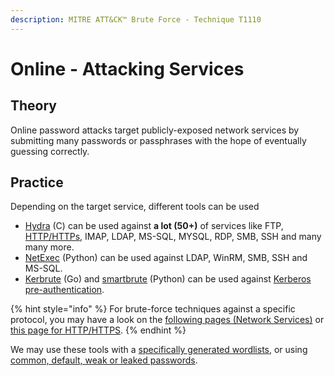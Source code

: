 ```yaml
---
description: MITRE ATT&CK™ Brute Force - Technique T1110
---
```


# Online - Attacking Services

## Theory

Online password attacks target publicly-exposed network services by submitting many passwords or passphrases with the hope of eventually guessing correctly.&#x20;

## Practice

Depending on the target service, different tools can be used&#x20;

* [Hydra](https://github.com/vanhauser-thc/thc-hydra) (C) can be used against **a lot (50+)** of services like FTP, [HTTP/HTTPs](../../../../web/web-vulnerabilities/server-side/brute-force.md), IMAP, LDAP, MS-SQL, MYSQL, RDP, SMB, SSH and many many more.
* [NetExec](https://github.com/Pennyw0rth/NetExec) (Python) can be used against LDAP, WinRM, SMB, SSH and MS-SQL.
* [Kerbrute](https://github.com/ropnop/kerbrute) (Go) and [smartbrute](https://github.com/ShutdownRepo/smartbrute) (Python) can be used against [Kerberos pre-authentication](../../../../ad/movement/kerberos/pre-auth-bruteforce.md).

{% hint style="info" %}
For brute-force techniques against a specific protocol, you may have a look on the [following pages (Network Services)](../../protocols/) or [this page for HTTP/HTTPS](../../../../web/web-vulnerabilities/server-side/brute-force.md).
{% endhint %}

We may use these tools with a [specifically generated wordlists](../generate-wordlists.md), or using [common, default, weak or leaked passwords](../default-weak-and-leaked-passwords.md).
